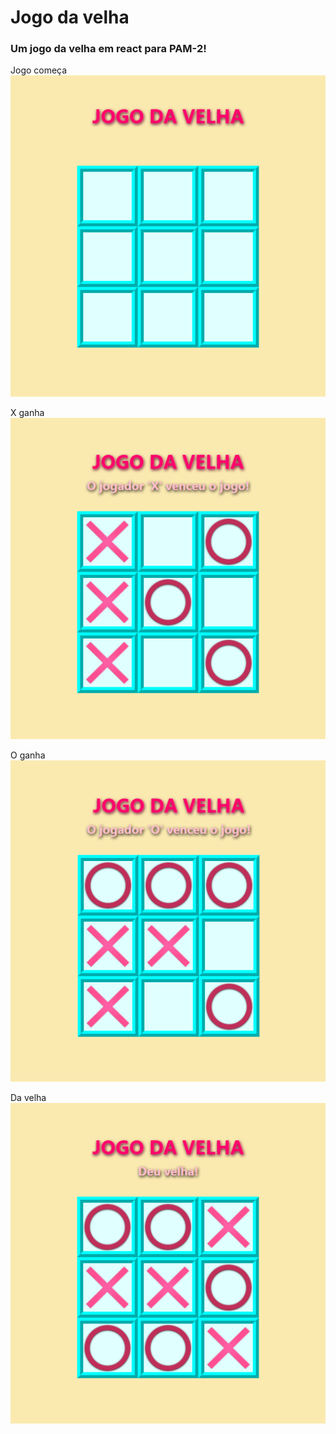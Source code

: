 # Jogo da velha
<h3> Um jogo da velha em react para PAM-2! </h3> 

Jogo começa <br>
<img src="./imgs/JogoDaVelha1.PNG" width="560"> <br>

X ganha <br>
<img src="./imgs/JogoDaVelha2.PNG" width="560"> <br>

O ganha <br>
<img src="./imgs/JogoDaVelha3.PNG" width="560"> <br>

Da velha <br>
<img src="./imgs/JogoDaVelha4.PNG" width="560"> <br>
